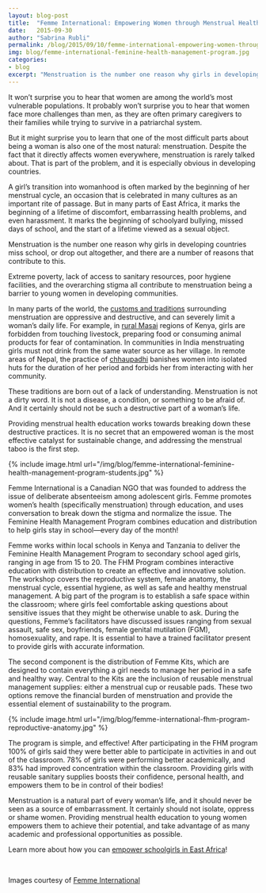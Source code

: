 ```yaml
---
layout: blog-post
title:  "Femme International: Empowering Women through Menstrual Health Education"
date:   2015-09-30
author: "Sabrina Rubli"
permalink: /blog/2015/09/10/femme-international-empowering-women-through-menstrual-health-education/
img: blog/femme-international-feminine-health-management-program.jpg
categories:
- blog
excerpt: "Menstruation is the number one reason why girls in developing countries miss school, or drop out altogether, and there are a number of reasons that contribute to this ..."
---
```


It won&rsquo;t surprise you to hear that women are among the world&rsquo;s most vulnerable populations. It probably won&rsquo;t surprise you to hear that women face more challenges than men, as they are often primary caregivers to their families while trying to survive in a patriarchal system.

But it might surprise you to learn that one of the most difficult parts about being a woman is also one of the most natural: menstruation. Despite the fact that it directly affects women everywhere, menstruation is rarely talked about. That is part of the problem, and it is especially obvious in developing countries.

A girl&rsquo;s transition into womanhood is often marked by the beginning of her menstrual cycle, an occasion that is celebrated in many cultures as an important rite of passage. But in many parts of East Africa, it marks the beginning of a lifetime of discomfort, embarrassing health problems, and even harassment. It marks the beginning of schoolyard bullying, missed days of school, and the start of a lifetime viewed as a sexual object.

Menstruation is the number one reason why girls in developing countries miss school, or drop out altogether, and there are a number of reasons that contribute to this.

Extreme poverty, lack of access to sanitary resources, poor hygiene facilities, and the overarching stigma all contribute to menstruation being a barrier to young women in developing communities.

In many parts of the world, the <a class="text-link" target="_blank" href="http://www.femmeinternational.org/the-issue.html">customs and traditions</a> surrounding menstruation are oppressive and destructive, and can severely limit a woman&rsquo;s daily life. For example, in <a class="text-link" target="_blank" href="https://www.youtube.com/watch?v=EFWZpQ7zpjo">rural Masai</a> regions of Kenya, girls are forbidden from touching livestock, preparing food or consuming animal products for fear of contamination. In communities in India menstruating girls must not drink from the same water source as her village. In remote areas of Nepal, the practice of <a class="text-link" target="_blank" href="http://time.com/3811181/chhaupadi-ritual-nepal/">chhaupadhi</a> banishes women into isolated huts for the duration of her period and forbids her from interacting with her community.

These traditions are born out of a lack of understanding. Menstruation is not a dirty word. It is not a disease, a condition, or something to be afraid of. And it certainly should not be such a destructive part of a woman&rsquo;s life.

Providing menstrual health education works towards breaking down these destructive practices. It is no secret that an empowered woman is the most effective catalyst for sustainable change, and addressing the menstrual taboo is the first step.

{% include image.html url="/img/blog/femme-international-feminine-health-management-program-students.jpg" %}

Femme International is a Canadian NGO that was founded to address the issue of deliberate absenteeism among adolescent girls. Femme promotes women’s health (specifically menstruation) through education, and uses conversation to break down the stigma and normalize the issue. The Feminine Health Management Program combines education and distribution to help girls stay in school&mdash;every day of the month!

Femme works within local schools in Kenya and Tanzania to deliver the Feminine Health Management Program to secondary school aged girls, ranging in age from 15 to 20. The FHM Program combines interactive education with distribution to create an effective and innovative solution. The workshop covers the reproductive system, female anatomy, the menstrual cycle, essential hygiene, as well as safe and healthy menstrual management. A big part of the program is to establish a safe space within the classroom; where girls feel comfortable asking questions about sensitive issues that they might be otherwise unable to ask. During the questions, Femme’s facilitators have discussed issues ranging from sexual assault, safe sex, boyfriends, female genital mutilation (FGM), homosexuality, and rape. It is essential to have a trained facilitator present to provide girls with accurate information.

The second component is the distribution of Femme Kits, which are designed to contain everything a girl needs to manage her period in a safe and healthy way. Central to the Kits are the inclusion of reusable menstrual management supplies: either a menstrual cup or reusable pads. These two options remove the financial burden of menstruation and provide the essential element of sustainability to the program.

{% include image.html url="/img/blog/femme-international-fhm-program-reproductive-anatomy.jpg" %}

The program is simple, and effective! After participating in the FHM program 100% of girls said they were better able to participate in activities in and out of the classroom. 78% of girls were performing better academically, and 83% had improved concentration within the classroom. Providing girls with reusable sanitary supplies boosts their confidence, personal health, and empowers them to be in control of their bodies!

Menstruation is a natural part of every woman&rsquo;s life, and it should never be seen as a source of embarrassment. It certainly should not isolate, oppress or shame women. Providing menstrual health education to young women empowers them to achieve their potential, and take advantage of as many academic and professional opportunities as possible.

Learn more about how you can <a class="text-link" target="_blank" href="http://www.femmeinternational.org/donate-now.html">empower schoolgirls in East Africa</a>!

</br>
<p class="extra-small-text"><span class="italics">Images courtesy of <a class="text-link" target="_blank" href="http://www.femmeinternational.org">Femme International</a></span></p>